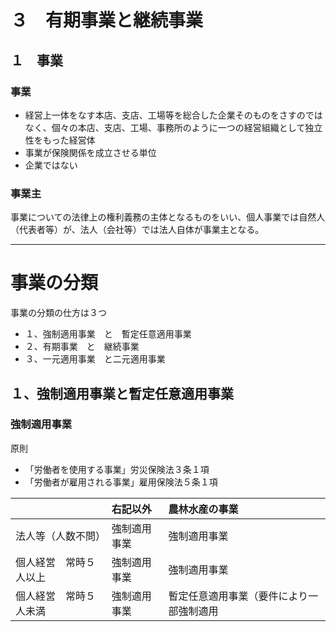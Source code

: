 # ３　有期事業と継続事業
## １　事業
### 事業
- 経営上一体をなす本店、支店、工場等を総合した企業そのものをさすのではなく、個々の本店、支店、工場、事務所のように一つの経営組織として独立性をもった経営体
- 事業が保険関係を成立させる単位
- 企業ではない

### 事業主
事業についての法律上の権利義務の主体となるものをいい、個人事業では自然人（代表者等）が、法人（会社等）では法人自体が事業主となる。

---

# 事業の分類
事業の分類の仕方は３つ
- １、強制適用事業　と　暫定任意適用事業
- ２、有期事業　と　継続事業
- ３、一元適用事業　と二元適用事業

## １、強制適用事業と暫定任意適用事業
### 強制適用事業
原則
- 「労働者を使用する事業」労災保険法３条１項
- 「労働者が雇用される事業」雇用保険法５条１項

| |右記以外|農林水産の事業|
|:-|:-|:-|
|法人等（人数不問）|強制適用事業|強制適用事業|
|個人経営　常時５人以上|強制適用事業|強制適用事業|
|個人経営　常時５人未満|強制適用事業|暫定任意適用事業（要件により一部強制適用|



